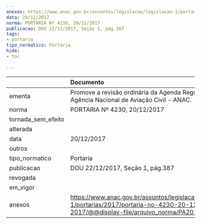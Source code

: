 ```yaml
---
anexos: https://www.anac.gov.br/assuntos/legislacao/legislacao-1/portarias/2017/portaria-no-4230-20-12-2017/@@display-file/arquivo_norma/PA2017-4230.pdf
data: 20/12/2017
norma: PORTARIA Nº 4230, 20/12/2017
publicacao: DOU 22/12/2017, Seção 1, pág.387
tags:
- portaria
tipo_normatico: Portaria
hide: 
- toc 
 
---
```


|                    | Documento                                                                                                                                        |
|:-------------------|:-------------------------------------------------------------------------------------------------------------------------------------------------|
| ementa             | Promove a revisão ordinária da Agenda Regulatória da Agência Nacional de Aviação Civil - ANAC.                                                   |
| norma              | PORTARIA Nº 4230, 20/12/2017                                                                                                                     |
| tornada_sem_efeito |                                                                                                                                                  |
| alterada           |                                                                                                                                                  |
| data               | 20/12/2017                                                                                                                                       |
| outros             |                                                                                                                                                  |
| tipo_normatico     | Portaria                                                                                                                                         |
| publicacao         | DOU 22/12/2017, Seção 1, pág.387                                                                                                                 |
| revogada           |                                                                                                                                                  |
| em_vigor           |                                                                                                                                                  |
| anexos             | https://www.anac.gov.br/assuntos/legislacao/legislacao-1/portarias/2017/portaria-no-4230-20-12-2017/@@display-file/arquivo_norma/PA2017-4230.pdf |